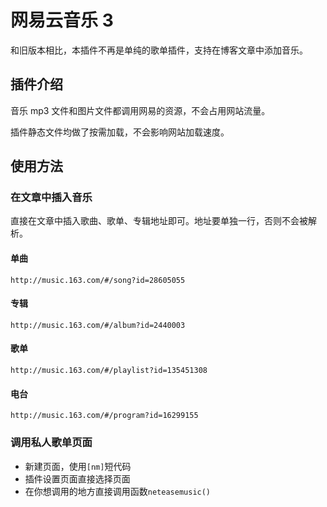 # 网易云音乐 3

和旧版本相比，本插件不再是单纯的歌单插件，支持在博客文章中添加音乐。

## 插件介绍

音乐 mp3 文件和图片文件都调用网易的资源，不会占用网站流量。

插件静态文件均做了按需加载，不会影响网站加载速度。

## 使用方法

### 在文章中插入音乐

直接在文章中插入歌曲、歌单、专辑地址即可。地址要单独一行，否则不会被解析。

#### 单曲

```
http://music.163.com/#/song?id=28605055
```

#### 专辑

```
http://music.163.com/#/album?id=2440003
```

#### 歌单

```
http://music.163.com/#/playlist?id=135451308
```

#### 电台

```
http://music.163.com/#/program?id=16299155
```

### 调用私人歌单页面

-   新建页面，使用`[nm]`短代码
-   插件设置页面直接选择页面
-   在你想调用的地方直接调用函数`neteasemusic()`
